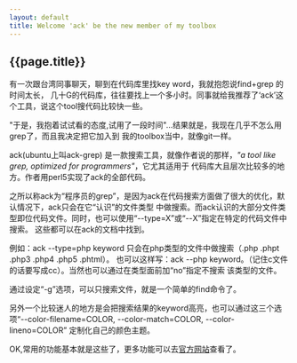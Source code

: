 ```yaml
---
layout: default
title: Welcome 'ack' be the new member of my toolbox 
---
```


{{page.title}}
-------------------

有一次跟台湾同事聊天，聊到在代码库里找key word，我就抱怨说find+grep 的时间太长，
几十G的代码库，往往要找上一个多小时。同事就给我推荐了‘ack’这个工具，说这个tool搜代码比较快一些。

"于是，我抱着试试看的态度,试用了一段时间"...结果就是，我现在几乎不怎么用grep了，而且我决定把它加入到
我的toolbox当中，就像git一样。

ack(ubuntu上叫ack-grep) 是一款搜索工具，就像作者说的那样，*"a tool like grep, optimized for programmers"*，它尤其适用于
代码库大且层次比较多的地方。作者用perl5实现了ack的全部代码。

之所以称ack为“程序员的grep”，是因为ack在代码搜索方面做了很大的优化，默认情况下，ack只会在它“认识”的文件类型
中做搜索。而ack认识的大部分文件类型即位代码文件。同时，也可以使用“--type=X”或“--X”指定在特定的代码文件中搜索。
这些都可以在ack的文档中找到。

例如：ack --type=php keyword 只会在php类型的文件中做搜索（.php .phpt .php3 .php4 .php5 .phtml）。
也可以这样写：ack --php keyword。（记住c文件的话要写成cc）。当然也可以通过在类型面前加“no”指定不搜索
该类型的文件。

通过设定“-g”选项，可以只搜索文件，就是一个简单的find命令了。

另外一个比较迷人的地方是会把搜索结果的keyword高亮，也可以通过这三个选项“--color-filename=COLOR, --color-match=COLOR, --color-lineno=COLOR” 定制化自己的颜色主题。

OK,常用的功能基本就是这些了，更多功能可以去[官方网站](http://beyondgrep.com/)查看了。

